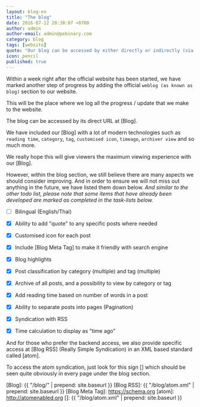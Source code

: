 ```yaml
---
layout: blog-en
title: "The blog"
date: 2016-07-12 20:38:07 +0700
author: admin
author-email: admin@pebinary.com
category: blog
tags: [website]
quote: "Our blog can be accessed by either directly or indirectly (via atom)"
icon: pencil
published: true
---
```


Within a week right after the official website has been started, we have marked another step of progress by adding the official `weblog (as known as blog)` section to our website.

This will be the place where we log all the progress / update that we make to the website.

The blog can be accessed by its direct URL at [Blog].

We have included our [Blog] with a lot of modern technologies such as `reading time`, `category`, `tag`, `customised icon`, `timeago`, `archiver view` and so much more.

We really hope this will give viewers the maximum viewing experience with our [Blog].

However, within the blog section, we still believe there are many aspects we should consider improving. And in order to ensure we will not miss out anything in the future, we have listed them down below. *And similar to the other todo list, please note that some items that have already been developed are marked as completed in the task-lists below.*

- [ ] Bilingual (English/Thai)
- [x] Ability to add "quote" to any specific posts where needed
- [x] Customised icon for each post
- [x] Include [Blog Meta Tag] to make it friendly with search engine
- [x] Blog highlights
- [x] Post classification by category (multiple) and tag (multiple)
- [x] Archive of all posts, and a possibility to view by category or tag
- [x] Add reading time based on number of words in a post
- [x] Ability to separate posts into pages (Pagination)
- [x] Syndication with RSS
- [x] Time calculation to display as "time ago"


<!--more-->

And for those who prefer the backend access, we also provide specific access at [Blog RSS] (Really Simple Syndication) in an XML based standard called [atom].

To access the atom syndication, just look for this sign [<i class="pe-rss icon-rss"></i>] which should be seen quite obviously in every page under the blog section.

[Blog]: {{ "/blog/" | prepend: site.baseurl }}
[Blog RSS]: {{ "/blog/atom.xml" | prepend: site.baseurl }}
[Blog Meta Tag]: https://schema.org
[atom]: http://atomenabled.org
[<i class="pe-rss icon-rss"></i>]: {{ "/blog/atom.xml" | prepend: site.baseurl }}
